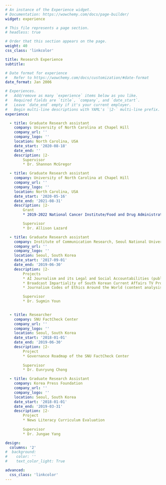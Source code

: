 ```yaml
---
# An instance of the Experience widget.
# Documentation: https://wowchemy.com/docs/page-builder/
widget: experience

# This file represents a page section.
# headless: true

# Order that this section appears on the page.
weight: 40
css_class: 'linkcolor'

title: Research Experience
subtitle:

# Date format for experience
#   Refer to https://wowchemy.com/docs/customization/#date-format
date_format: Jan 2006

# Experiences.
#   Add/remove as many `experience` items below as you like.
#   Required fields are `title`, `company`, and `date_start`.
#   Leave `date_end` empty if it's your current employer.
#   Begin multi-line descriptions with YAML's `|2-` multi-line prefix.
experience:

  - title: Graduate Research assistant
    company: University of North Carolina at Chapel Hill
    company_url: ''
    company_logo: ''
    location: North Carolina, USA
    date_start: '2020-08-18'
    date_end: ''
    description: |2-
        Supervisor 
        * Dr. Shannon McGregor

  - title: Graduate Research assistant
    company: University of North Carolina at Chapel Hill
    company_url: ''
    company_logo: ''
    location: North Carolina, USA
    date_start: '2020-05-16'
    date_end: '2021-08-31'
    description: |2-
        Grant 
        * 2019-2022 National Cancer Institute/Food and Drug Administration R01CA239192. "Evaluating the Impact of Waterpipe Marketing Claims on Young Adults." PI: Erin Sutfin. $1,311,866.

        Supervisor 
        * Dr. Allison Lazard

  - title: Graduate Research assistant
    company: Institute of Communication Research, Seoul National University
    company_url: ''
    company_logo: ''
    location: Seoul, South Korea
    date_start: '2017-09-01'
    date_end: '2019-06-30'
    description: |2-
        Projects 
        * AI Journalism and its Legal and Social Accountabilities (published a book chapter)
        * Broadcast Impartiality of South Korean Current Affairs TV Programs (published a report)
        * Journalism Codes of Ethics Around the World (content analysis)

        Supervisor 
        * Dr. Sugmin Youn

        
  - title: Researcher
    company: SNU FactCheck Center
    company_url: ''
    company_logo: ''
    location: Seoul, South Korea
    date_start: '2018-01-01'
    date_end: '2019-06-30'
    description: |2-
        Project 
        * Governance Roadmap of the SNU FactCheck Center
        
        Supervisor 
        * Dr. Eunryung Chong

  - title: Graduate Research Assistant
    company: Korea Press Foundation
    company_url: ''
    company_logo: ''
    location: Seoul, South Korea
    date_start: '2018-01-01'
    date_end: '2019-03-31'
    description: |2-
        Project 
        * News Literacy Curriculum Evaluation
        
        Supervisor 
        * Dr. Jungae Yang

design:
  columns: '2'
#  background:
#    color: ''
#    text_color_light: True

advanced:
  css_class: 'linkcolor'
---
```

